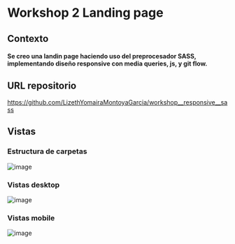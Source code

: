 # Workshop 2 Landing page
## Contexto
#### Se creo una landin page haciendo uso del preprocesador SASS, implementando diseño responsive con media queries, js, y git flow.
## URL repositorio
https://github.com/LizethYomairaMontoyaGarcia/workshop__responsive__sass
## Vistas 
### Estructura de carpetas
![image](https://user-images.githubusercontent.com/126603617/235271440-65922312-be91-4a02-9d11-df9ca871ffbb.png)
### Vistas desktop 
![image](https://user-images.githubusercontent.com/126603617/235271850-a50aed3a-0dff-4368-aa90-fabb9094c564.png)
### Vistas mobile
![image](https://user-images.githubusercontent.com/126603617/235272016-1ce46e5a-bd68-4e82-8049-95c823ca13ad.png)

